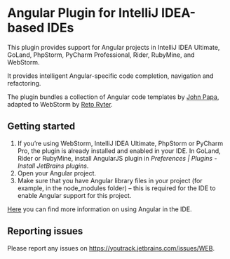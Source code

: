 # Angular Plugin for IntelliJ IDEA-based IDEs

This plugin provides support for Angular projects in IntelliJ IDEA Ultimate, GoLand, PhpStorm, PyCharm Professional, Rider, RubyMine, and WebStorm.

It provides intelligent Angular-specific code completion, navigation and refactoring. 

The plugin bundles a collection of Angular code templates by [John Papa](https://github.com/johnpapa), adapted to WebStorm by [Reto Ryter](https://github.com/rryter).

## Getting started

1. If you’re using WebStorm, IntelliJ IDEA Ultimate, PhpStorm or PyCharm Pro, the plugin is already installed and enabled in your IDE.
In GoLand, Rider or RubyMine, install AngularJS plugin in *Preferences | Plugins - Install JetBrains plugins*.
2. Open your Angular project.
3. Make sure that you have Angular library files in your project (for example, in the node_modules folder) – this is required for the IDE to enable Angular support for this project.

[Here](https://www.jetbrains.com/help/webstorm/angular.html) you can find more information on using Angular in the IDE.

## Reporting issues
Please report any issues on https://youtrack.jetbrains.com/issues/WEB.